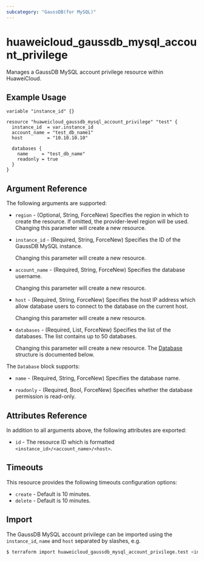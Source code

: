 ```yaml
---
subcategory: "GaussDB(for MySQL)"
---
```


# huaweicloud_gaussdb_mysql_account_privilege

Manages a GaussDB MySQL account privilege resource within HuaweiCloud.

## Example Usage

```hcl
variable "instance_id" {}

resource "huaweicloud_gaussdb_mysql_account_privilege" "test" {
  instance_id  = var.instance_id
  account_name = "test_db_name1"
  host         = "10.10.10.10"

  databases {
    name     = "test_db_name"
    readonly = true
  }
}
```

## Argument Reference

The following arguments are supported:

* `region` - (Optional, String, ForceNew) Specifies the region in which to create the resource.
  If omitted, the provider-level region will be used. Changing this parameter will create a new resource.

* `instance_id` - (Required, String, ForceNew) Specifies the ID of the GaussDB MySQL instance.

  Changing this parameter will create a new resource.

* `account_name` - (Required, String, ForceNew) Specifies the database username.

  Changing this parameter will create a new resource.

* `host` - (Required, String, ForceNew) Specifies the host IP address which allow database users to connect to the
  database on the current host.

  Changing this parameter will create a new resource.

* `databases` - (Required, List, ForceNew) Specifies the list of the databases. The list contains up to 50 databases.

  Changing this parameter will create a new resource.
The [Database](#GaussDBAccountPrivilege_Database) structure is documented below.

<a name="GaussDBAccountPrivilege_Database"></a>
The `Database` block supports:

* `name` - (Required, String, ForceNew) Specifies the database name.

* `readonly` - (Required, Bool, ForceNew) Specifies whether the database permission is read-only.

## Attributes Reference

In addition to all arguments above, the following attributes are exported:

* `id` - The resource ID which is formatted `<instance_id>/<account_name>/<host>`.

## Timeouts

This resource provides the following timeouts configuration options:

* `create` - Default is 10 minutes.
* `delete` - Default is 10 minutes.

## Import

The GaussDB MySQL account privilege can be imported using the `instance_id`, `name` and `host` separated by slashes, e.g.

```bash
$ terraform import huaweicloud_gaussdb_mysql_account_privilege.test <instance_id>/<account_name>/<host>
```
